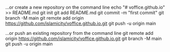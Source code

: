 …or create a new repository on the command line
echo "# voffice.github.io" >> README.md
git init
git add README.md
git commit -m "first commit"
git branch -M main
git remote add origin https://github.com/islamicity/voffice.github.io.git
git push -u origin main

…or push an existing repository from the command line
git remote add origin https://github.com/islamicity/voffice.github.io.git
git branch -M main
git push -u origin main
